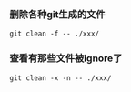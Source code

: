 ### 删除各种git生成的文件
```
git clean -f -- ./xxx/
```

### 查看有那些文件被ignore了
```
git clean -x -n -- ./xxx/
```